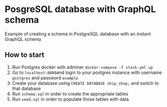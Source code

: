 # PosgreSQL database with GraphQL schema

Example of creating a schema in PostgreSQL database with an instant GraphQL schema

## How to start

1. Run Postgres docker with adminer `docker-compose -f stack.yml up`
2. Go to `localhost:8080`and login to your postgres instance with username `postgres` and password `example`
3. Create your database using `CREATE DATABASE ship_shop;` and switch to that database
3. Run `schema.sql` in order to create the appropriate tables
4. Run `seed.sql` in order to populate those tables with data